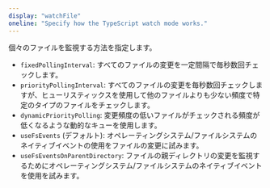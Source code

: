 ```yaml
---
display: "watchFile"
oneline: "Specify how the TypeScript watch mode works."
---
```


個々のファイルを監視する方法を指定します。

- `fixedPollingInterval`: すべてのファイルの変更を一定間隔で毎秒数回チェックします。
- `priorityPollingInterval`: すべてのファイルの変更を毎秒数回チェックしますが、ヒューリスティックスを使用して他のファイルよりも少ない頻度で特定のタイプのファイルをチェックします。
- `dynamicPriorityPolling`: 変更頻度の低いファイルがチェックされる頻度が低くなるような動的なキューを使用します。
- `useFsEvents` (デフォルト): オペレーティングシステム/ファイルシステムのネイティブイベントの使用をファイルの変更に試みます。
- `useFsEventsOnParentDirectory`: ファイルの親ディレクトリの変更を監視するためにオペレーティングシステム/ファイルシステムのネイティブイベントを使用を試みます。
